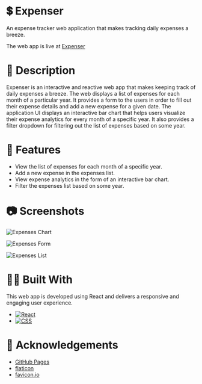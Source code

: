 # 💲 Expenser

An expense tracker web application that makes tracking daily expenses a breeze.

The web app is live at [Expenser](https://abhithere.github.io/expenser/)

# 📃 Description

Expenser is an interactive and reactive web app that makes keeping track of daily expenses a breeze.
The web displays a list of expenses for each month of a particular year.
It provides a form to the users in order to fill out their expense details and add a new expense for a given date.
The application UI displays an interactive bar chart that helps users visualize their expense analytics for every month of a specific year.
It also provides a filter dropdown for filtering out the list of expenses based on some year.

# 🎯 Features

* View the list of expenses for each month of a specific year.
* Add a new expense in the expenses list.
* View expense analytics in the form of an interactive bar chart.
* Filter the expenses list based on some year.

# 📷 Screenshots

![Expenses Chart](https://user-images.githubusercontent.com/74660692/203373709-a24d105b-2d69-4118-a2a1-c23771c96e62.png)


![Expenses Form](https://user-images.githubusercontent.com/74660692/203373750-bec74754-4c5a-4cef-9ece-47c36aaaa5fd.png)


![Expenses List](https://user-images.githubusercontent.com/74660692/203373781-b3fe677f-6bc0-421d-b9c8-1b9937199ff3.png)

# 👨‍💻 Built With

This web app is developed using React and delivers a responsive and engaging user experience.

* [![React][react-shield]][react-url]
* [![CSS][css-shield]][css-url]

# 📝 Acknowledgements

* [GitHub Pages](https://pages.github.com)
* [flaticon](https://www.flaticon.com/)
* [favicon.io](https://favicon.io/)

<!-- REFERENCE VARIABLES -->
[react-shield]: https://img.shields.io/badge/react-%2320232a.svg?style=for-the-badge&logo=react&logoColor=%2361DAFB
[react-url]: https://reactjs.org/
[css-shield]: https://img.shields.io/badge/css3-%231572B6.svg?style=for-the-badge&logo=css3&logoColor=white
[css-url]: https://www.w3.org/Style/CSS/Overview.en.html
